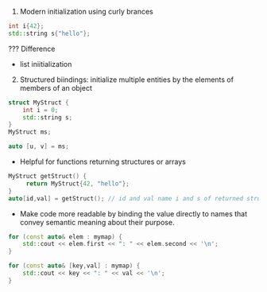 1. Modern initialization using curly brances
```c++
int i{42};
std::string s{"hello"};
```
??? Difference
+ list iniitialization

2. Structured biindings: initialize multiple entities by the elements of members of an object
```c++
struct MyStruct {
	int i = 0;
	std::string s;
}
MyStruct ms;

auto [u, v] = ms;
```

+ Helpful for functions returning structures or arrays
```c++
MyStruct getStruct() {
     return MyStruct{42, "hello"};
}
auto[id,val] = getStruct(); // id and val name i and s of returned struct
```
+ Make code more readable by binding the value directly to names that convey semantic meaning about their purpose.
```c++
for (const auto& elem : mymap) {
	std::cout << elem.first << ": " << elem.second << '\n';
}

for (const auto& [key,val] : mymap) { 
	std::cout << key << ": " << val << '\n';
}
```
